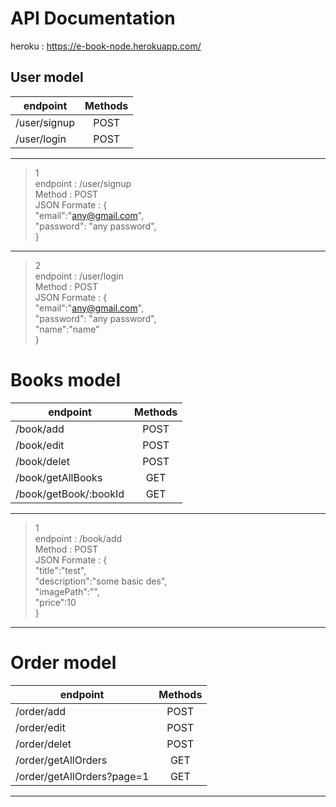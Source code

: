 # API Documentation
heroku : https://e-book-node.herokuapp.com/
## User model

| endpoint | Methods |
|----------|:---------:|
| /user/signup  | POST    |
| /user/login   | POST    |

---

> 1 \
> endpoint : /user/signup \
> Method : POST \
> JSON Formate : { \
>    "email":"any@gmail.com",\
>    "password": "any password",\
> } 

---

> 2 \
> endpoint : /user/login \
> Method : POST \
> JSON Formate : { \
>    "email":"any@gmail.com",\
>    "password": "any password",\
>    "name":"name"\
> } 

# Books model

| endpoint | Methods |
|----------|:---------:|
| /book/add    | POST    |
| /book/edit   | POST    |
| /book/delet   | POST    |
| /book/getAllBooks | GET |
| /book/getBook/:bookId | GET|

---

> 1 \
> endpoint : /book/add \
> Method : POST \
> JSON Formate : {\
>    "title":"test",\
>    "description":"some basic des",\
>    "imagePath":"",\
>    "price":10\
>} 

---


# Order model

| endpoint | Methods |
|----------|:---------:|
| /order/add    | POST    |
| /order/edit   | POST    |
| /order/delet   | POST    |
| /order/getAllOrders | GET |
| /order/getAllOrders?page=1 | GET|

---

